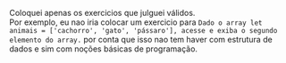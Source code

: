 Coloquei apenas os exercicios que julguei válidos.<br>
Por exemplo, eu nao iria colocar um exercicio para `Dado o array let animais = ['cachorro', 'gato', 'pássaro'], acesse e exiba o segundo elemento do array.` por conta que isso nao tem haver com estrutura de dados e sim com noções básicas de programação.
